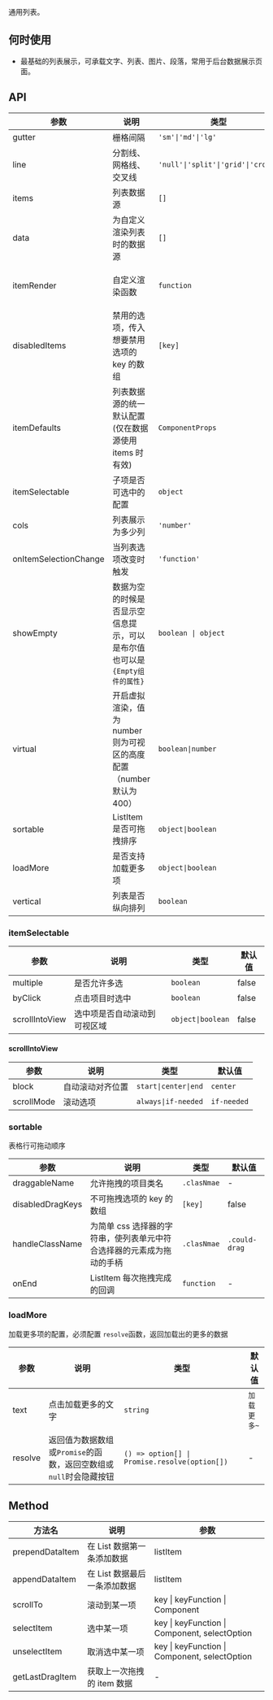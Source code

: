 通用列表。

## 何时使用

- 最基础的列表展示，可承载文字、列表、图片、段落，常用于后台数据展示页面。

## API

| 参数 | 说明 | 类型 | 默认值 |
| --- | --- | --- | --- |
| gutter | 栅格间隔 | `'sm'\|'md'\|'lg'` | - |
| line | 分割线、网格线、交叉线 | `'null'\|'split'\|'grid'\|'cross'` | null |
| items | 列表数据源 | `[]` | - |
| data | 为自定义渲染列表时的数据源 | `[]` | - |
| itemRender | 自定义渲染函数 | `function` | ({itemData}) => ({children: itemData}) |
| disabledItems | 禁用的选项，传入想要禁用选项的 key 的数组 | `[key]` | - |
| itemDefaults | 列表数据源的统一默认配置(仅在数据源使用 items 时有效) | `ComponentProps` | - |
| itemSelectable | 子项是否可选中的配置 | `object` | - |
| cols | 列表展示为多少列 | `'number'` | - |
| onItemSelectionChange | 当列表选项改变时触发 | `'function'` | - |
| showEmpty | 数据为空的时候是否显示空信息提示，可以是布尔值也可以是`{Empty组件的属性}` | `boolean \| object` | `false` |
| virtual | 开启虚拟渲染，值为 number 则为可视区的高度配置（number 默认为 400） | `boolean\|number` | false |
| sortable | ListItem 是否可拖拽排序 | `object\|boolean` | false |
| loadMore | 是否支持加载更多项 | `object\|boolean` | false |
| vertical | 列表是否纵向排列 | `boolean` | false |

### itemSelectable

| 参数           | 说明                         | 类型              | 默认值 |
| -------------- | ---------------------------- | ----------------- | ------ |
| multiple       | 是否允许多选                 | `boolean`         | false  |
| byClick        | 点击项目时选中               | `boolean`         | false  |
| scrollIntoView | 选中项是否自动滚动到可视区域 | `object\|boolean` | false  |

#### scrollIntoView

| 参数       | 说明             | 类型                 | 默认值      |
| ---------- | ---------------- | -------------------- | ----------- |
| block      | 自动滚动对齐位置 | `start\|center\|end` | `center`    |
| scrollMode | 滚动选项         | `always\|if-needed`  | `if-needed` |

### sortable

表格行可拖动顺序

| 参数 | 说明 | 类型 | 默认值 |
| --- | --- | --- | --- |
| draggableName | 允许拖拽的项目类名 | `.clasNmae` | - |
| disabledDragKeys | 不可拖拽选项的 key 的数组 | `[key]` | false |
| handleClassName | 为简单 css 选择器的字符串，使列表单元中符合选择器的元素成为拖动的手柄 | `.clasNmae` | `.could-drag` |
| onEnd | ListItem 每次拖拽完成的回调 | `function` | - |

### loadMore

加载更多项的配置，必须配置 `resolve`函数，返回加载出的更多的数据

| 参数 | 说明 | 类型 | 默认值 |
| --- | --- | --- | --- |
| text | 点击加载更多的文字 | `string` | `加载更多~` |
| resolve | 返回值为数据数组或`Promise`的函数，返回空数组或`null`时会隐藏按钮 | `() => option[] \| Promise.resolve(option[])` | - |

## Method

| 方法名          | 说明                         | 参数                                          |
| --------------- | ---------------------------- | --------------------------------------------- |
| prependDataItem | 在 List 数据第一条添加数据   | listItem                                      |
| appendDataItem  | 在 List 数据最后一条添加数据 | listItem                                      |
| scrollTo        | 滚动到某一项                 | key \| keyFunction \| Component               |
| selectItem      | 选中某一项                   | key \| keyFunction \| Component, selectOption |
| unselectItem    | 取消选中某一项               | key \| keyFunction \| Component, selectOption |
| getLastDragItem | 获取上一次拖拽的 item 数据   | -                                             |

